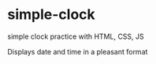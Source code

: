 # simple-clock
simple clock practice with HTML, CSS, JS 

Displays date and time in a pleasant format
